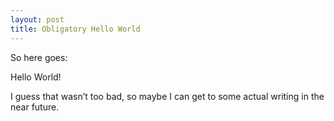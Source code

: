 ```yaml
---
layout: post
title: Obligatory Hello World
---
```

So here goes:

Hello World!

I guess that wasn’t too bad, so maybe I can get to some actual writing in the near future.
